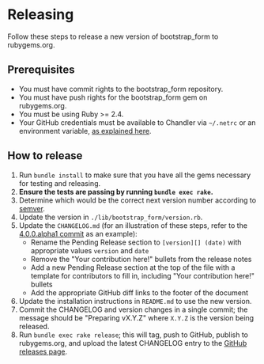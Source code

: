 # Releasing

Follow these steps to release a new version of bootstrap_form to rubygems.org.

## Prerequisites

* You must have commit rights to the bootstrap_form repository.
* You must have push rights for the bootstrap_form gem on rubygems.org.
* You must be using Ruby >= 2.4.
* Your GitHub credentials must be available to Chandler via `~/.netrc` or an environment variable, [as explained here](https://github.com/mattbrictson/chandler#2-configure-credentials).

## How to release

1. Run `bundle install` to make sure that you have all the gems necessary for testing and releasing.
2. **Ensure the tests are passing by running `bundle exec rake`.**
3. Determine which would be the correct next version number according to [semver](http://semver.org/).
4. Update the version in `./lib/bootstrap_form/version.rb`.
5. Update the `CHANGELOG.md` (for an illustration of these steps, refer to the [4.0.0.alpha1 commit](https://github.com/bootstrap-ruby/bootstrap_form/commit/8aac3667931a16537ab68038ec4cebce186bd596#diff-4ac32a78649ca5bdd8e0ba38b7006a1e) as an example):
    * Rename the Pending Release section to `[version][] (date)` with appropriate values `version` and `date`
    * Remove the "Your contribution here!" bullets from the release notes
    * Add a new Pending Release section at the top of the file with a template for contributors to fill in, including "Your contribution here!" bullets
    * Add the appropriate GitHub diff links to the footer of the document
6. Update the installation instructions in `README.md` to use the new version.
7. Commit the CHANGELOG and version changes in a single commit; the message should be "Preparing vX.Y.Z" where `X.Y.Z` is the version being released.
8. Run `bundle exec rake release`; this will tag, push to GitHub, publish to rubygems.org, and upload the latest CHANGELOG entry to the [GitHub releases page](https://github.com/bootstrap-ruby/bootstrap_form/releases).
